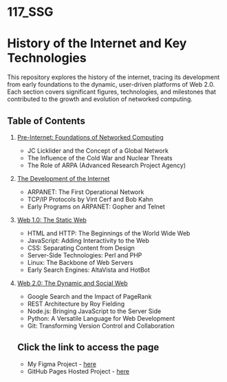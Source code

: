 # 117_SSG

# History of the Internet and Key Technologies

This repository explores the history of the internet, tracing its development from early foundations to the dynamic, user-driven platforms of Web 2.0. Each section covers significant figures, technologies, and milestones that contributed to the growth and evolution of networked computing.

## Table of Contents

1. [Pre-Internet: Foundations of Networked Computing](./pre_internet.md)
   - JC Licklider and the Concept of a Global Network
   - The Influence of the Cold War and Nuclear Threats
   - The Role of ARPA (Advanced Research Project Agency)

2. [The Development of the Internet](./internet_development.md)
   - ARPANET: The First Operational Network
   - TCP/IP Protocols by Vint Cerf and Bob Kahn
   - Early Programs on ARPANET: Gopher and Telnet

3. [Web 1.0: The Static Web](./web_1_0.md)
   - HTML and HTTP: The Beginnings of the World Wide Web
   - JavaScript: Adding Interactivity to the Web
   - CSS: Separating Content from Design
   - Server-Side Technologies: Perl and PHP
   - Linux: The Backbone of Web Servers
   - Early Search Engines: AltaVista and HotBot

4. [Web 2.0: The Dynamic and Social Web](./web_2_0.md)
   - Google Search and the Impact of PageRank
   - REST Architecture by Roy Fielding
   - Node.js: Bringing JavaScript to the Server Side
   - Python: A Versatile Language for Web Development
   - Git: Transforming Version Control and Collaboration

   ## Click the link to access the page
   - My Figma Project - [here](https://www.figma.com/design/CZIRWzJhzsKoen7oaNc7FH/Flux---Figma-Build-Tutorial-(Starter)-(Community)-(Copy)-(Copy)?node-id=205-2&node-type=frame&t=AlUALThgKJdnaDNm-0)
   - GitHub Pages Hosted Project - [here](https://hellypatel1.github.io/117_SSG/)